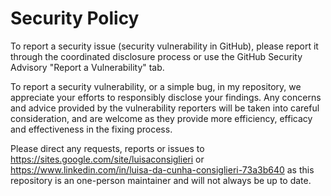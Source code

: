 # Security Policy

To report a security issue (security vulnerability in GitHub), please report it through the coordinated disclosure process or use the GitHub Security Advisory "Report a Vulnerability" tab.

To report a security vulnerability, or a simple bug, in my repository, we appreciate your efforts to responsibly disclose your findings.
Any concerns and advice provided by the vulnerability reporters will be taken into careful consideration, and are welcome as they provide more efficiency, efficacy and effectiveness in the fixing process.

Please direct any requests, reports or issues to https://sites.google.com/site/luisaconsiglieri or https://www.linkedin.com/in/luisa-da-cunha-consiglieri-73a3b640
as this repository is an one-person maintainer and will not always be up to date.
